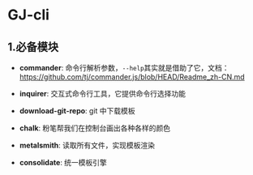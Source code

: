 # GJ-cli

## 1.必备模块

- **commander**: 命令行解析参数，`--help`其实就是借助了它，文档：https://github.com/tj/commander.js/blob/HEAD/Readme_zh-CN.md

- **inquirer**: 交互式命令行工具，它提供命令行选择功能

- **download-git-repo**: git 中下载模板

- **chalk**: 粉笔帮我们在控制台画出各种各样的颜色

- **metalsmith**: 读取所有文件，实现模板渲染

- **consolidate**: 统一模板引擎
